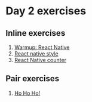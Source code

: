 # Day 2 exercises
## Inline exercises

1. [Warmup: React Native](warmup.md)
1. [React native style](style.md)
1. [React Native counter](counter.md)

## Pair exercises

1. [Ho Ho Ho!](hohoho/)
